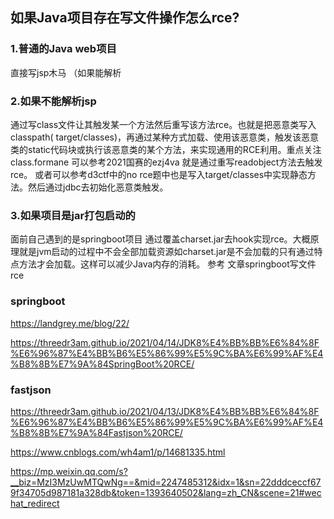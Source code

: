 
## 如果Java项目存在写文件操作怎么rce?
### 1.普通的Java web项目 
直接写jsp木马 （如果能解析

### 2.如果不能解析jsp
通过写class文件让其触发某一个方法然后重写该方法rce。也就是把恶意类写入classpath( target/classes)，再通过某种方式加载、使用该恶意类，触发该恶意类的static代码块或执行该恶意类的某个方法，来实现通用的RCE利用。重点关注class.formane
可以参考2021国赛的ezj4va 就是通过重写readobject方法去触发rce。
或者可以参考d3ctf中的no rce题中也是写入target/classes中实现静态方法。然后通过jdbc去初始化恶意类触发。

### 3.如果项目是jar打包启动的
面前自己遇到的是springboot项目 通过覆盖charset.jar去hook实现rce。大概原理就是jvm启动的过程中不会全部加载资源如charset.jar是不会加载的只有通过特点方法才会加载。这样可以减少Java内存的消耗。
参考 文章springboot写文件rce

### springboot

https://landgrey.me/blog/22/

https://threedr3am.github.io/2021/04/14/JDK8%E4%BB%BB%E6%84%8F%E6%96%87%E4%BB%B6%E5%86%99%E5%9C%BA%E6%99%AF%E4%B8%8B%E7%9A%84SpringBoot%20RCE/

### fastjson
https://threedr3am.github.io/2021/04/13/JDK8%E4%BB%BB%E6%84%8F%E6%96%87%E4%BB%B6%E5%86%99%E5%9C%BA%E6%99%AF%E4%B8%8B%E7%9A%84Fastjson%20RCE/

>
https://www.cnblogs.com/wh4am1/p/14681335.html

https://mp.weixin.qq.com/s?__biz=MzI3MzUwMTQwNg==&mid=2247485312&idx=1&sn=22dddceccf679f34705d987181a328db&token=1393640502&lang=zh_CN&scene=21#wechat_redirect

